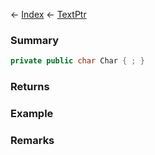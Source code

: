 ← [Index](Api-Index) ← [TextPtr](VRage.Game.ModAPI.Ingame.Utilities.TextPtr)

### Summary

```csharp
private public char Char { ; }
```

### Returns

### Example

### Remarks

